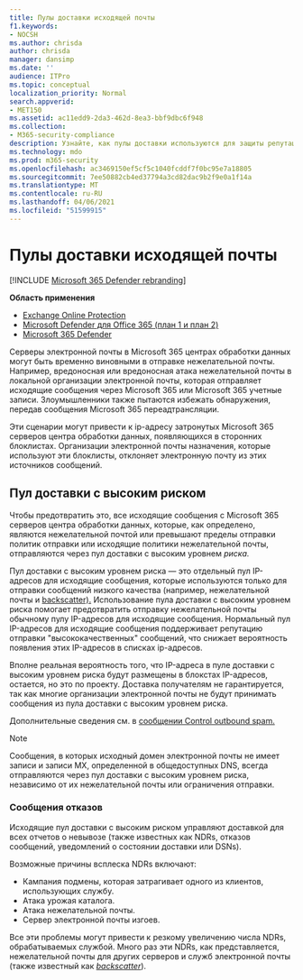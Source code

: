 ```yaml
---
title: Пулы доставки исходящей почты
f1.keywords:
- NOCSH
ms.author: chrisda
author: chrisda
manager: dansimp
ms.date: ''
audience: ITPro
ms.topic: conceptual
localization_priority: Normal
search.appverid:
- MET150
ms.assetid: ac11edd9-2da3-462d-8ea3-bbf9dbc6f948
ms.collection:
- M365-security-compliance
description: Узнайте, как пулы доставки используются для защиты репутации серверов электронной почты в Microsoft 365 центрах обработки данных.
ms.technology: mdo
ms.prod: m365-security
ms.openlocfilehash: ac3469150ef5cf5c1040fcddf7f0bc95e7a18805
ms.sourcegitcommit: 7ee50882cb4ed37794a3cd82dac9b2f9e0a1f14a
ms.translationtype: MT
ms.contentlocale: ru-RU
ms.lasthandoff: 04/06/2021
ms.locfileid: "51599915"
---
```

# <a name="outbound-delivery-pools"></a>Пулы доставки исходящей почты

[!INCLUDE [Microsoft 365 Defender rebranding](../includes/microsoft-defender-for-office.md)]

**Область применения**
- [Exchange Online Protection](exchange-online-protection-overview.md)
- [Microsoft Defender для Office 365 (план 1 и план 2)](defender-for-office-365.md)
- [Microsoft 365 Defender](../defender/microsoft-365-defender.md)

Серверы электронной почты в Microsoft 365 центрах обработки данных могут быть временно виновными в отправке нежелательной почты. Например, вредоносная или вредоносная атака нежелательной почты в локальной организации электронной почты, которая отправляет исходящие сообщения через Microsoft 365 или Microsoft 365 учетные записи. Злоумышленники также пытаются избежать обнаружения, передав сообщения Microsoft 365 переадтрансляции.

Эти сценарии могут привести к ip-адресу затронутых Microsoft 365 серверов центра обработки данных, появляющихся в сторонних блоклистах. Организации электронной почты назначения, которые используют эти блоклисты, отклоняет электронную почту из этих источников сообщений.

## <a name="high-risk-delivery-pool"></a>Пул доставки с высоким риском
Чтобы предотвратить это, все исходящие сообщения с Microsoft 365 серверов центра обработки данных, которые, как определено, [](configure-the-outbound-spam-policy.md) являются нежелательной почтой или превышают пределы отправки политик отправки или исходящие политики нежелательной почты, отправляются через пул доставки с высоким уровнем _риска._ [](/office365/servicedescriptions/exchange-online-service-description/exchange-online-limits#sending-limits-across-office-365-options)

Пул доставки с высоким уровнем риска — это отдельный пул IP-адресов для исходящие сообщения, которые используются только для отправки сообщений низкого качества (например, нежелательной почты и [backscatter).](backscatter-messages-and-eop.md) Использование пула доставки с высоким уровнем риска помогает предотвратить отправку нежелательной почты обычному пулу IP-адресов для исходящие сообщения. Нормальный пул IP-адресов для исходящие сообщения поддерживает репутацию отправки "высококачественных" сообщений, что снижает вероятность появления этих IP-адресов в списках ip-адресов.

Вполне реальная вероятность того, что IP-адреса в пуле доставки с высоким уровнем риска будут размещены в блокстах IP-адресов, остается, но это по проекту. Доставка получателям не гарантируется, так как многие организации электронной почты не будут принимать сообщения из пула доставки с высоким уровнем риска.

Дополнительные сведения см. в [сообщении Control outbound spam.](outbound-spam-controls.md)

> [!NOTE]
> Сообщения, в которых исходный домен электронной почты не имеет записи и записи MX, определенной в общедоступных DNS, всегда отправляются через пул доставки с высоким уровнем риска, независимо от их нежелательной почты или ограничения отправки.

### <a name="bounce-messages"></a>Сообщения отказов

Исходящие пул доставки с высоким риском управляют доставкой для всех отчетов о невывозе (также известных как NDRs, отказов сообщений, уведомлений о состоянии доставки или DSNs).

Возможные причины всплеска NDRs включают:

- Кампания подмены, которая затрагивает одного из клиентов, использующих службу.
- Атака урожая каталога.
- Атака нежелательной почты.
- Сервер электронной почты изгоев.

Все эти проблемы могут привести к резкому увеличению числа NDRs, обрабатываемых службой. Много раз эти NDRs, как представляется, нежелательной почты для других серверов и служб электронной почты (также известный как _[backscatter](backscatter-messages-and-eop.md)_).
